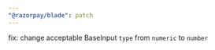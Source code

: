 ```yaml
---
"@razorpay/blade": patch
---
```


fix: change acceptable BaseInput `type` from  `numeric` to `number`
